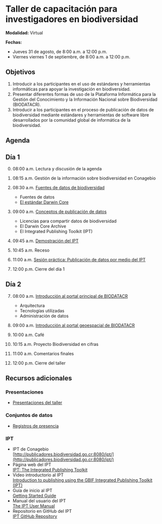 # Taller de capacitación para investigadores en biodiversidad

**Modalidad:** Virtual


**Fechas:** 
- Jueves 31 de agosto, de 8:00 a.m. a 12:00 p.m.
- Viernes viernes 1 de septiembre, de 8:00 a.m. a 12:00 p.m.

## Objetivos

1. Introducir a los participantes en el uso de estándares y herramientas informáticas para apoyar la investigación en biodiversidad.
2. Presentar diferentes formas de uso de la Plataforma Informática para la Gestión del Conocimiento y la Información Nacional sobre Biodiversidad (BIODATACR).
3. Introducir a los participantes en el proceso de publicación de datos de biodiversidad mediante estándares y herramientas de software libre desarrollados por la comunidad global de informática de la biodiversidad.

## Agenda

## Día 1

0. 08:00 a.m. Lectura y discusión de la agenda

1. 08:15 a.m. Gestión de la información sobre biodiversidad en Conagebio

2. 08:30 a.m. [Fuentes de datos de biodiversidad](https://drive.google.com/file/d/11OYcpgllYYOi6xIvueeqIk72zqZIBU_x/view?usp=sharing)
    * Fuentes de datos
    * [El estándar Darwin Core](https://dwc.tdwg.org/)
    
3. 09:00 a.m. [Conceptos de publicación de datos](https://docs.google.com/presentation/d/1TF1nG0WR0UoXI_tZQJMWBH_eQH5MpNxxWtEhTpscbRQ/present?token=AC4w5ViHLBeoOcc-yTF0Km-a_FlYfh-MsA%3A1606657598499&includes_info_params=1&eisi=CLbgvPvxp-0CFQy5Jgodx38BaQ#slide=id.p4)
    * Licencias para compartir datos de biodiversidad
    * El Darwin Core Archive
    * El Integrated Publishing Toolkit (IPT)
    
4. 09:45 a.m. [Demostración del IPT](https://docs.google.com/presentation/d/12dJsVmm_PJqDXk1evPOxmby4dAwL5DKlEX3pSWbLSQU/present?token=AC4w5VhSCMT0sKT9V9T4uWyYNEMze_4kHg%3A1606659553219&includes_info_params=1&eisi=CJrux5_5p-0CFcY8ygod82wE6w#slide=id.p4)

5. 10:45 a.m. Receso
6. 11:00 a.m. [Sesión práctica: Publicación de datos por medio del IPT](https://github.com/biodatacr/taller-publicacion-datos/tree/main/sesion-05)

7. 12:00 p.m. Cierre del día 1

## Día 2

07. 08:00 a.m. [Introducción al portal principal de BIODATACR](https://drive.google.com/file/d/1nzYuKuXSL81HMO-FOkULkNQgePCDNHVE/view?usp=sharing)
    * Arquitectura
    * Tecnologías utilizadas
    * Administración de datos
    
08. 09:00 a.m. [Introducción al portal geoespacial de BIODATACR](https://github.com/biodatacr/taller-publicacion-datos/tree/main/sesion-10)

09. 10:00 a.m. Café

10. 10:15 a.m. Proyecto Biodiversidad en cifras

11. 11:00 a.m. Comentarios finales
   
12. 12:00 p.m. Cierre del taller

## Recursos adicionales
### Presentaciones
* [Presentaciones del taller](https://drive.google.com/drive/folders/1iOsUtpDz5K82K4llXS1nde5olNq56rFE?usp=sharing)
### Conjuntos de datos
* [Registros de presencia](https://github.com/biodatacr/taller-publicacion-datos/tree/main/datos/presencia)
### IPT
* IPT de Conagebio  
[http://publicadores.biodiversidad.go.cr:8080/ipt/](http://publicadores.biodiversidad.go.cr:8080/ipt/)
* Página web del IPT  
[IPT: The Integrated Publishing Toolkit](https://www.gbif.org/ipt/)
* Video introductorio al IPT  
[Introduction to publishing using the GBIF Integrated Publishing Toolkit (IPT)](https://www.youtube.com/watch?v=eDH9IoTrMVE&feature=emb_logo)
* Guía de inicio al IPT  
[Getting Started Guide](https://github.com/gbif/ipt/wiki/IPT2ManualNotes.wiki#getting-started-guide/)
* Manual del usuario del IPT  
[The IPT User Manual](https://github.com/gbif/ipt/wiki/IPT2ManualNotes.wiki#the-ipt-user-manual/)
* Repositorio en GitHub del IPT  
[IPT GitHub Repository](https://github.com/gbif/ipt)


